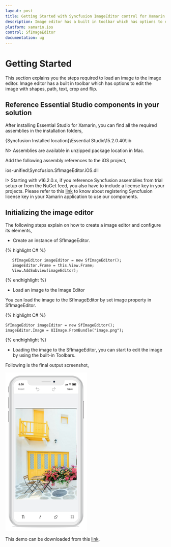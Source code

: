 ```yaml
---
layout: post
title: Getting Started with Syncfusion ImageEditor control for Xamarin.iOS
description: Image editor has a built in toolbar which has options to edit the image with shapes, path, text, crop and flip.
platform: xamarin.ios
control: SfImageEditor
documentation: ug
---
```

# Getting Started

This section explains you the steps required to load an image to the image editor. Image editor has a built in toolbar which has options to edit the image with shapes, path, text, crop and flip.

## Reference Essential Studio components in your solution

After installing Essential Studio for Xamarin, you can find all the required assemblies in the installation folders, 

{Syncfusion Installed location}\Essential Studio\15.2.0.40\lib

N> Assemblies are available in unzipped package location in Mac.

Add the following assembly references to the iOS project,

ios-unified\Syncfusion.SfImageEditor.iOS.dll

I> Starting with v16.2.0.x, if you reference Syncfusion assemblies from trial setup or from the NuGet feed, you also have to include a license key in your projects. Please refer to this [link](https://help.syncfusion.com/common/essential-studio/licensing/license-key) to know about registering Syncfusion license key in your Xamarin application to use our components.

## Initializing the image editor

The following steps explain on how to create a image editor  and configure its elements,

* Create an instance of SfImageEditor.

{% highlight C# %}

       SfImageEditor imageEditor = new SfImageEditor(); 
       imageEditor.Frame = this.View.Frame; 
       View.AddSubview(imageEditor); 


{% endhighlight %}

* Load an image to the Image Editor

You can load the image to the SfImageEditor by set image property in SfImageEditor.

{% highlight C# %}

    SfImageEditor imageEditor = new SfImageEditor(); 
    imageEditor.Image = UIImage.FromBundle("image.png");

{% endhighlight %}


* Loading the image to the SfImageEditor, you can start to edit the image by using the built-in Toolbars.

Following is the final output screenshot,

![SfImageEditor](ImageEditor_images/gettingstarted.png)

This demo can be downloaded from this [link](http://www.syncfusion.com/downloads/support/directtrac/general/ze/GettingStarted-1588608365.zip).

